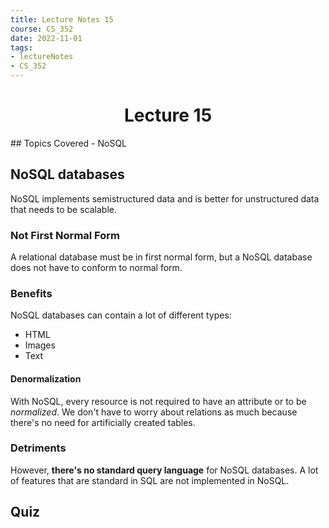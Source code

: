 ```yaml
---
title: Lecture Notes 15 
course: CS_352
date: 2022-11-01
tags: 
- lectureNotes
- CS_352
---
```


<center><h1>Lecture 15</h1></center>
## Topics Covered
- NoSQL

## NoSQL databases
NoSQL implements semistructured data and is better for unstructured data that needs to be scalable.

### Not First Normal Form
A relational database must be in first normal form, but a NoSQL database does not have to conform to normal form.

### Benefits
NoSQL databases can contain a lot of different types:
- HTML
- Images
- Text

#### Denormalization
With NoSQL, every resource is not required to have an attribute or to be *normalized*. We don't have to worry about relations as much because there's no need for artificially created tables.

### Detriments
However, **there's no standard query language** for NoSQL databases. A lot of features that are standard in SQL are not implemented in NoSQL.



## Quiz
